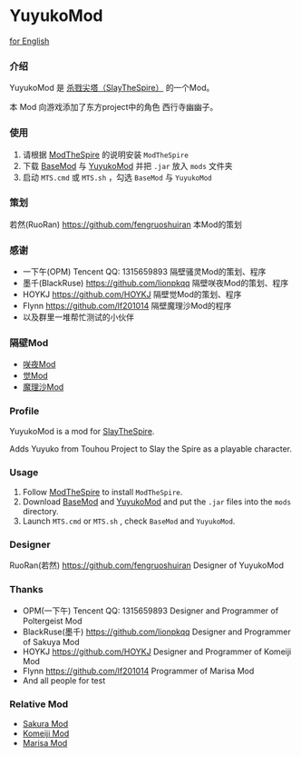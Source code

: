 # YuyukoMod

[for English](#profile)

### 介绍

YuyukoMod 是 [杀戮尖塔（SlayTheSpire）](https://store.steampowered.com/app/646570/Slay_the_Spire/) 的一个Mod。

本 Mod 向游戏添加了东方project中的角色 西行寺幽幽子。

### 使用

1. 请根据 [ModTheSpire](https://github.com/kiooeht/ModTheSpire#usage) 的说明安装 `ModTheSpire`
2. 下载 [BaseMod](https://github.com/daviscook477/BaseMod/releases) 与 [YuyukoMod](https://github.com/gogo81745/YuyukoMod/releases) 并把 `.jar` 放入 `mods` 文件夹
3. 启动 `MTS.cmd` 或 `MTS.sh` ，勾选 `BaseMod` 与 `YuyukoMod`

### 策划

若然(RuoRan) https://github.com/fengruoshuiran 本Mod的策划

### 感谢

- 一下午(OPM) Tencent QQ: 1315659893 隔壁骚灵Mod的策划、程序
- 墨千(BlackRuse) https://github.com/lionpkqq 隔壁咲夜Mod的策划、程序
- HOYKJ https://github.com/HOYKJ 隔壁觉Mod的策划、程序
- Flynn https://github.com/lf201014 隔壁魔理沙Mod的程序
- 以及群里一堆帮忙测试的小伙伴

### 隔壁Mod

- [咲夜Mod](https://github.com/lionpkqq/StS-BlackRuseMod)
- [觉Mod](https://github.com/HOYKJ/TouhouMod)
- [魔理沙Mod](https://github.com/lf201014/STS_ThMod_MRS)

### Profile

YuyukoMod is a mod for [SlayTheSpire](https://store.steampowered.com/app/646570/Slay_the_Spire/).

Adds Yuyuko from Touhou Project to Slay the Spire as a playable character.

### Usage 

1. Follow [ModTheSpire](https://github.com/kiooeht/ModTheSpire#usage) to install `ModTheSpire`.
2. Download [BaseMod](https://github.com/daviscook477/BaseMod/releases) and [YuyukoMod](https://github.com/gogo81745/YuyukoMod/releases) and put the `.jar` files into the `mods` directory.
3. Launch `MTS.cmd` or `MTS.sh` , check `BaseMod` and `YuyukoMod`.

### Designer

RuoRan(若然) https://github.com/fengruoshuiran Designer of YuyukoMod

### Thanks

- OPM(一下午) Tencent QQ: 1315659893 Designer and Programmer of Poltergeist Mod
- BlackRuse(墨千) https://github.com/lionpkqq Designer and Programmer of Sakuya Mod
- HOYKJ https://github.com/HOYKJ Designer and Programmer of Komeiji Mod
- Flynn https://github.com/lf201014 Programmer of Marisa Mod
- And all people for test

### Relative Mod

- [Sakura Mod](https://github.com/lionpkqq/StS-BlackRuseMod)
- [Komeiji Mod](https://github.com/HOYKJ/TouhouMod)
- [Marisa Mod](https://github.com/lf201014/STS_ThMod_MRS)
